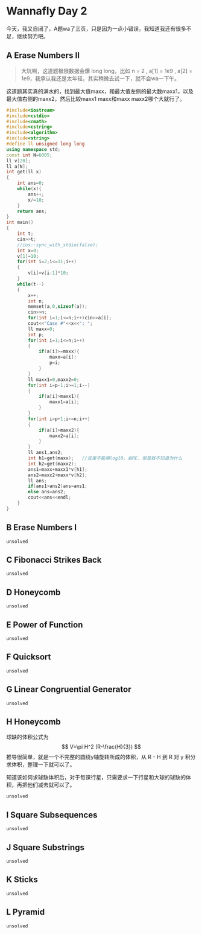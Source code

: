 # Wannafly Day 2

今天，我又自闭了，A题wa了三页，只是因为一点小错误，我知道我还有很多不足，继续努力吧。

## A Erase Numbers Ⅱ

>大坑啊，这道题极限数据会爆 long long，比如 n = 2 , a[1] = 1e9 , a[2] = 1e9，我承认我还是太年轻，其实稍微去试一下，就不会wa一下午。

这道题其实真的满水的，找到最大值maxx，和最大值左侧的最大数maxx1，以及最大值右侧的maxx2，然后比较maxx1 maxx和maxx maxx2哪个大就行了。
```c++
#include<iostream>
#include<cstdio>
#include<cmath>
#include<cstring>
#include<algorithm>
#include<string>
#define ll unsigned long long
using namespace std;
const int N=6005;
ll v[20];
ll a[N];
int get(ll x)
{
	int ans=0;
	while(x){
		ans++;
		x/=10;
	}
	return ans;
}
int main()
{
	int t;
	cin>>t;
	//ios::sync_with_stdio(false);
	int x=0;
	v[1]=10;
	for(int i=2;i<=11;i++)
	{
		v[i]=v[i-1]*10;
	}
	while(t--)
	{
		x++;
		int n;
		memset(a,0,sizeof(a));
		cin>>n;
		for(int i=1;i<=n;i++)cin>>a[i];
		cout<<"Case #"<<x<<": ";
		ll maxx=0;
		int p;
		for(int i=1;i<=n;i++)
		{
			if(a[i]>=maxx){
				maxx=a[i];
				p=i;
			}
		}
		ll maxx1=0,maxx2=0;
		for(int i=p-1;i>=1;i--)
		{
			if(a[i]>maxx1){
				maxx1=a[i];
			}
		}
		for(int i=p+1;i<=n;i++)
		{
			if(a[i]>maxx2){
				maxx2=a[i];
			}
		}
		ll ans1,ans2;
		int h1=get(maxx);	//这里不能用log10，会RE，但是我不知道为什么
		int h2=get(maxx2);
		ans1=maxx+maxx1*v[h1];
		ans2=maxx2+maxx*v[h2];
		ll ans;
		if(ans1>ans2)ans=ans1;
		else ans=ans2;
		cout<<ans<<endl;
	}
}
```
## B Erase Numbers I

	unsolved

## C Fibonacci Strikes Back

	unsolved

## D Honeycomb

	unsolved

## E Power of Function

	unsolved

## F Quicksort

	unsolved

## G Linear Congruential Generator

	unsolved

## H Honeycomb

球缺的体积公式为
$$ V=\pi H^2 (R-\frac{H}{3}) $$
推导很简单，就是一个不完整的圆绕y轴旋转所成的体积，从 R - H 到 R 对 y 积分求体积，整理一下就可以了。

知道该如何求球缺体积后，对于每课行星，只需要求一下行星和大球的球缺的体积，再把他们减去就可以了。

	unsolved

## I Square Subsequences

	unsolved

## J Square Substrings

	unsolved

## K Sticks

	unsolved
	
## L Pyramid

	unsolved
	
	
	
<script type="text/javascript"
	src="//cdn.mathjax.org/mathjax/latest/MathJax.js?config=TeX-AMS_HTML,
	/javascripts/MathJaxLocal.js
">
</script>	
	
